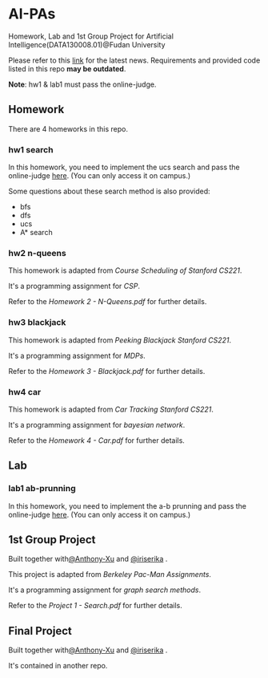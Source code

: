 # AI-PAs
Homework, Lab and 1st Group Project for Artificial Intelligence(DATA130008.01)@Fudan University

Please refer to this [link](http://www.sdspeople.fudan.edu.cn/zywei/DATA130008/) for the latest news. Requirements and provided code listed in this repo **may be outdated**.

**Note**: hw1 & lab1 must pass the online-judge.

## Homework

There are 4 homeworks in this repo.

### hw1 search

In this homework, you need to implement the ucs search and pass the online-judge [here](http://10.88.12.45/JudgeOnline/). (You can only access it on campus.)

Some questions about these search method is also provided:

- bfs
- dfs
- ucs
- A* search

### hw2 n-queens

This homework is adapted from *Course Scheduling of Stanford CS221*.

It's a programming assignment for *CSP*.

Refer to the *Homework 2 - N-Queens.pdf* for further details.

### hw3 blackjack

This homework is adapted from *Peeking Blackjack Stanford CS221*.

It's a programming assignment for *MDPs*.

Refer to the *Homework 3 - Blackjack.pdf* for further details.

### hw4 car

This homework is adapted from *Car Tracking Stanford CS221*.

It's a programming assignment for *bayesian network*.

Refer to the *Homework 4 - Car.pdf* for further details.

## Lab

### lab1 ab-prunning

In this homework, you need to implement the a-b prunning and pass the online-judge [here](http://10.88.12.45/JudgeOnline/). (You can only access it on campus.)

## 1st Group Project

Built together with[@Anthony-Xu](https://github.com/Anthony-Xu) and [@iriserika](https://github.com/iriserika) .

This project is adapted from *Berkeley Pac-Man Assignments*.

It's a programming assignment for *graph search methods*.

Refer to the *Project 1 - Search.pdf* for further details.

## Final Project

Built together with[@Anthony-Xu](https://github.com/Anthony-Xu) and [@iriserika](https://github.com/iriserika) .

It's contained in another repo.

